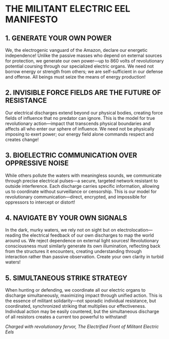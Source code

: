 # THE MILITANT ELECTRIC EEL MANIFESTO

## 1. GENERATE YOUR OWN POWER

We, the electrogenic vanguard of the Amazon, declare our energetic independence! Unlike the passive masses who depend on external sources for protection, we generate our own power—up to 860 volts of revolutionary potential coursing through our specialized electric organs. We need not borrow energy or strength from others; we are self-sufficient in our defense and offense. All beings must seize the means of energy production!

## 2. INVISIBLE FORCE FIELDS ARE THE FUTURE OF RESISTANCE

Our electrical discharges extend beyond our physical bodies, creating force fields of influence that no predator can ignore. This is the model for true revolutionary action—impact that transcends physical boundaries and affects all who enter our sphere of influence. We need not be physically imposing to exert power; our energy field alone commands respect and creates change!

## 3. BIOELECTRIC COMMUNICATION OVER OPPRESSIVE NOISE

While others pollute the waters with meaningless sounds, we communicate through precise electrical pulses—a secure, targeted network resistant to outside interference. Each discharge carries specific information, allowing us to coordinate without surveillance or censorship. This is our model for revolutionary communication—direct, encrypted, and impossible for oppressors to intercept or distort!

## 4. NAVIGATE BY YOUR OWN SIGNALS

In the dark, murky waters, we rely not on sight but on electrolocation—reading the electrical feedback of our own discharges to map the world around us. We reject dependence on external light sources! Revolutionary consciousness must similarly generate its own illumination, reflecting back from the structures it encounters, creating understanding through interaction rather than passive observation. Create your own clarity in turbid waters!

## 5. SIMULTANEOUS STRIKE STRATEGY

When hunting or defending, we coordinate all our electric organs to discharge simultaneously, maximizing impact through unified action. This is the essence of militant solidarity—not sporadic individual resistance, but coordinated, synchronized striking that multiplies our effectiveness. Individual action may be easily countered, but the simultaneous discharge of all resistors creates a current too powerful to withstand!

*Charged with revolutionary fervor,*
*The Electrified Front of Militant Electric Eels*